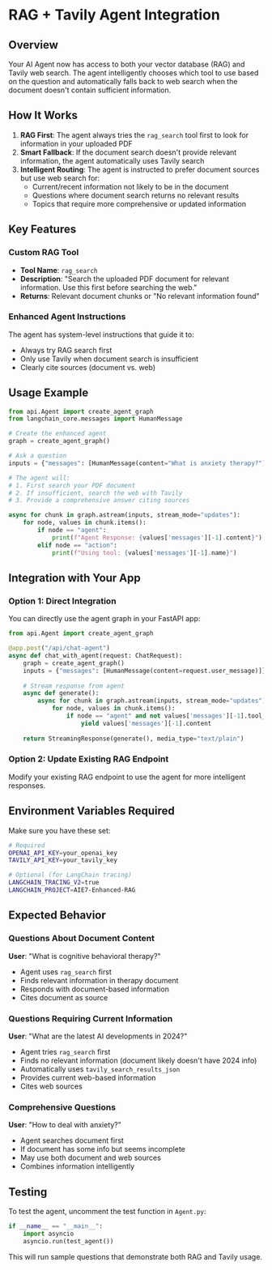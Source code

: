# RAG + Tavily Agent Integration

## Overview

Your AI Agent now has access to both your vector database (RAG) and Tavily web search. The agent intelligently chooses which tool to use based on the question and automatically falls back to web search when the document doesn't contain sufficient information.

## How It Works

1. **RAG First**: The agent always tries the `rag_search` tool first to look for information in your uploaded PDF
2. **Smart Fallback**: If the document search doesn't provide relevant information, the agent automatically uses Tavily search
3. **Intelligent Routing**: The agent is instructed to prefer document sources but use web search for:
   - Current/recent information not likely to be in the document
   - Questions where document search returns no relevant results
   - Topics that require more comprehensive or updated information

## Key Features

### Custom RAG Tool
- **Tool Name**: `rag_search`
- **Description**: "Search the uploaded PDF document for relevant information. Use this first before searching the web."
- **Returns**: Relevant document chunks or "No relevant information found"

### Enhanced Agent Instructions
The agent has system-level instructions that guide it to:
- Always try RAG search first
- Only use Tavily when document search is insufficient
- Clearly cite sources (document vs. web)

## Usage Example

```python
from api.Agent import create_agent_graph
from langchain_core.messages import HumanMessage

# Create the enhanced agent
graph = create_agent_graph()

# Ask a question
inputs = {"messages": [HumanMessage(content="What is anxiety therapy?")]}

# The agent will:
# 1. First search your PDF document
# 2. If insufficient, search the web with Tavily
# 3. Provide a comprehensive answer citing sources

async for chunk in graph.astream(inputs, stream_mode="updates"):
    for node, values in chunk.items():
        if node == "agent":
            print(f"Agent Response: {values['messages'][-1].content}")
        elif node == "action":
            print(f"Using tool: {values['messages'][-1].name}")
```

## Integration with Your App

### Option 1: Direct Integration
You can directly use the agent graph in your FastAPI app:

```python
from api.Agent import create_agent_graph

@app.post("/api/chat-agent")
async def chat_with_agent(request: ChatRequest):
    graph = create_agent_graph()
    inputs = {"messages": [HumanMessage(content=request.user_message)]}
    
    # Stream response from agent
    async def generate():
        async for chunk in graph.astream(inputs, stream_mode="updates"):
            for node, values in chunk.items():
                if node == "agent" and not values['messages'][-1].tool_calls:
                    yield values['messages'][-1].content
    
    return StreamingResponse(generate(), media_type="text/plain")
```

### Option 2: Update Existing RAG Endpoint
Modify your existing RAG endpoint to use the agent for more intelligent responses.

## Environment Variables Required

Make sure you have these set:

```bash
# Required
OPENAI_API_KEY=your_openai_key
TAVILY_API_KEY=your_tavily_key

# Optional (for LangChain tracing)
LANGCHAIN_TRACING_V2=true
LANGCHAIN_PROJECT=AIE7-Enhanced-RAG
```

## Expected Behavior

### Questions About Document Content
**User**: "What is cognitive behavioral therapy?"
- Agent uses `rag_search` first
- Finds relevant information in therapy document
- Responds with document-based information
- Cites document as source

### Questions Requiring Current Information
**User**: "What are the latest AI developments in 2024?"
- Agent tries `rag_search` first
- Finds no relevant information (document likely doesn't have 2024 info)
- Automatically uses `tavily_search_results_json`
- Provides current web-based information
- Cites web sources

### Comprehensive Questions
**User**: "How to deal with anxiety?"
- Agent searches document first
- If document has some info but seems incomplete
- May use both document and web sources
- Combines information intelligently

## Testing

To test the agent, uncomment the test function in `Agent.py`:

```python
if __name__ == "__main__":
    import asyncio
    asyncio.run(test_agent())
```

This will run sample questions that demonstrate both RAG and Tavily usage.